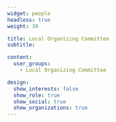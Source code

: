 ```yaml
---
widget: people
headless: true
weight: 30

title: Local Organizing Committee
subtitle: 

content:
  user_groups:
    - Local Organizing Committee

design:
  show_interests: false
  show_role: true
  show_social: true
  show_organizations: true
---
```

